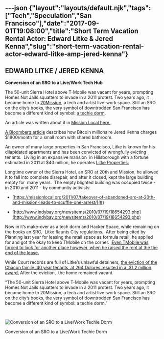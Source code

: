 ---json
{"layout":"layouts/default.njk","tags":["Tech","Speculation","San Francisco"],"date":"2017-09-01T19:08:00","title":"Short Term Vacation Rental Actor: Edward Litke &amp; Jered Kenna","slug":"short-term-vacation-rental-actor-edward-litke-amp-jered-kenna"}
---

EDWARD LITKE / JERED KENNA
--------------------------

**Conversion of an SRO to a Live/Work Tech Hub**

  
The 50-unit Sierra Hotel above T-Mobile was vacant for years, prompting Homes Not Jails squatters to invade in a 2011 protest. Two years ago, it became home to [20Mission](http://www.20mission.com/), a tech and artist live-work space. Still an SRO on the city’s books, the very symbol of downtrodden San Francisco has become a different kind of symbol: [a techie dorm](http://www.20mission.com/co-working.html).

An article was written about it in [Mission Local here.](http://missionlocal.org/2014/01/20mission-a-livework-space-for-tech-workers/)

[A Bloomberg article](http://www.bloomberg.com/news/features/2015-07-14/a-week-inside-a-hacker-hostel) describes how Bitcoin millionaire Jered Kenna charges $1800/month for a small room with shared bathroom.

An owner of many large properties in San Francisco, Litke is known for his dilapidated apartments and has been convicted of wrongfully evicting tenants.  Living in an expansive mansion  in Hillsborough with a fortune estimated in 2011 at $40 million, he operates [Litke Properties.](http://litkeproperties.com/)

Longtime owner of the Sierra Hotel, an SRO at 20th and Mission, he allowed it to fall into complete disrepair, and after it closed, kept the large building empty for  many years.  The empty blighted building was occupied twice - in 2010 and 2011 - by community activists:

*   [https://missionlocal.org/2011/07/takeover-of-abandoned-sro-at-20th-and-mission-leads-to-scuffle-one-arrest/](#)
    
*   [http://www.indybay.org/newsitems/2010/07/19/18654293.php](http://www.indybay.org/newsitems/2010/07/19/18654293.php)
    

Now in it’s make-over as a tech dorm and Hacker Space, while remaining on the books an SRO,  Litke flaunts City regulations.  After being cited by Planning last year for leasing the retail space as formula retail, he applied for and got the okay to keep TMobile on the corner.  [Even TMobile was forced to look for another place however, when he raised the rent at the the end of the lease.](http://missionlocal.org/2014/08/rising-rents-push-one-chain-to-downsize/)  

While Court records are full of Litke’s unlawful detainers, [the eviction of the Chacon family, 40 year tenants  at 264 Dolores resulted in a  $1.2 million award.](http://www.sfweekly.com/2010-01-27/news/rent-wars-court-says-landlord-must-make-poor-tenants-rich/) After the eviction,  the home remained vacant.

“The 50-unit Sierra Hotel above T-Mobile was vacant for years, prompting Homes Not Jails squatters to invade in a 2011 protest. Two years ago, it became home to 20Mission, a tech and artist live-work space. Still an SRO on the city’s books, the very symbol of downtrodden San Francisco has become a different kind of symbol: a techie dorm.”

  
 

![Conversion of an SRO to a Live/Work Techie Dorm](https://images.squarespace-cdn.com/content/v1/52b7d7a6e4b0b3e376ac8ea2/1412321960605-GC21361EU8I23N3ZV4RD/ke17ZwdGBToddI8pDm48kIdDhCxCmcQcFGtDRj0waCpZw-zPPgdn4jUwVcJE1ZvWEtT5uBSRWt4vQZAgTJucoTqqXjS3CfNDSuuf31e0tVGqquoOEhDB40SgvOv4oMDBR5tOE9LV9V0VQYFFNNqhpKEcAfnVBrEqrgp1UxUHGkY/JEFFREY+EDWARD+LITKE)

Conversion of an SRO to a Live/Work Techie Dorm